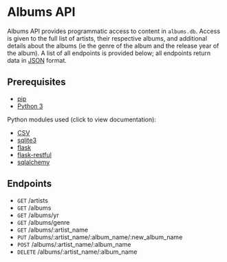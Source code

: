 # Albums API
Albums API provides programmatic access to content in `albums.db`. Access is given to the full list of artists, their 
respective albums, and additional details about the albums (ie the genre of the album and the release year of the album).
A list of all endpoints is provided below; all endpoints return data in [JSON](json.org) format. 

## Prerequisites
- [pip](https://pypi.python.org/pypi/pip)
- [Python 3](https://www.python.org/)

 Python modules used (click to view documentation):
- [CSV](https://docs.python.org/2/library/csv.html)
- [sqlite3](https://docs.python.org/2/library/sqlite3.html)
- [flask](http://flask.pocoo.org/docs/0.12/)
- [flask-restful](https://flask-restful.readthedocs.io/en/latest/)
- [sqlalchemy](http://docs.sqlalchemy.org/en/latest/) 
## Endpoints
- `GET` /artists
- `GET` /albums
- `GET` /albums/yr
- `GET` /albums/genre
- `GET` /albums/:artist_name
- `PUT` /albums/:artist_name/:album_name/:new_album_name
- `POST` /albums/:artist_name/:album_name
- `DELETE` /albums/:artist_name/:album_name


